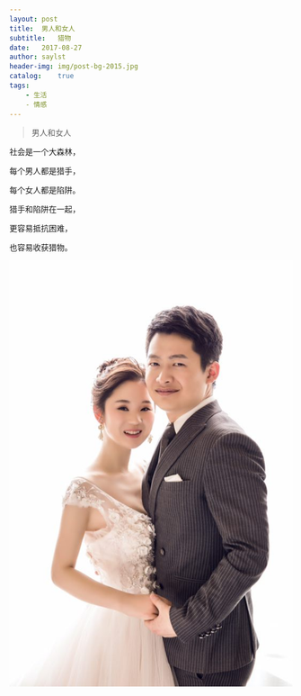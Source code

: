 ```yaml
---
layout: post
title:  男人和女人
subtitle:   猎物
date:   2017-08-27    
author: saylst
header-img: img/post-bg-2015.jpg
catalog:    true  
tags:
    - 生活
    - 情感
---
```


> 男人和女人

 社会是一个大森林，

 每个男人都是猎手，

 每个女人都是陷阱。

 猎手和陷阱在一起，

 更容易抵抗困难，

 也容易收获猎物。
 
 ![我们](/img/wh5.JPG)
